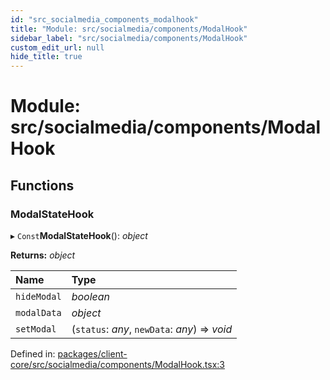 ```yaml
---
id: "src_socialmedia_components_modalhook"
title: "Module: src/socialmedia/components/ModalHook"
sidebar_label: "src/socialmedia/components/ModalHook"
custom_edit_url: null
hide_title: true
---
```


# Module: src/socialmedia/components/ModalHook

## Functions

### ModalStateHook

▸ `Const`**ModalStateHook**(): *object*

**Returns:** *object*

Name | Type |
:------ | :------ |
`hideModal` | *boolean* |
`modalData` | *object* |
`setModal` | (`status`: *any*, `newData`: *any*) => *void* |

Defined in: [packages/client-core/src/socialmedia/components/ModalHook.tsx:3](https://github.com/xr3ngine/xr3ngine/blob/65dfcf39a/packages/client-core/src/socialmedia/components/ModalHook.tsx#L3)
